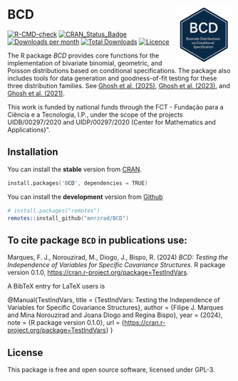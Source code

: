 # BCD <img src="man/figures/logo.png" align="right" width="25%"/>

[![R-CMD-check](https://github.com/mnrzrad/BCD/actions/workflows/R-CMD-check.yaml/badge.svg)](https://github.com/mnrzrad/BCD/actions/workflows/R-CMD-check.yaml)
[![CRAN_Status_Badge](https://www.r-pkg.org/badges/version/BCD)](https://cran.r-project.org/package=BCD)
[![Downloads per
month](https://cranlogs.r-pkg.org/badges/BCD)](https://cran.r-project.org/package=BCD)
[![Total
Downloads](https://cranlogs.r-pkg.org/badges/grand-total/BCD)](https://cran.r-project.org/package=BCD)
[![Licence](https://img.shields.io/badge/licence-GPL--3-blue.svg)](https://www.gnu.org/licenses/gpl-3.0.en.html)

The R package *BCD* provides core functions for the implementation of bivariate binomial, geometric, and Poisson distributions based on conditional specifications. The package also includes tools for data generation and goodness-of-fit testing for these three distribution families. See [Ghosh et al. (2025)](https://www.tandfonline.com/doi/full/10.1080/03610926.2024.2315294), [Ghosh et al. (2023)](https://www.tandfonline.com/doi/full/10.1080/03610918.2021.2004419), and [Ghosh et al. (2021)](https://www.tandfonline.com/doi/full/10.1080/02664763.2020.1793307).

This work is funded by national funds through the FCT - Fundação para a
Ciência e a Tecnologia, I.P., under the scope of the projects
UIDB/00297/2020 and UIDP/00297/2020 (Center for Mathematics and
Applications)".

## Installation

You can install the **stable** version from
[CRAN](https://cran.r-project.org/package=BCD).

``` s
install.packages('BCD', dependencies = TRUE)
```

You can install the **development** version from
[Github](https://github.com/mnrzrad/BCD)

``` s
# install.packages("remotes")
remotes::install_github("mnrzrad/BCD")
```

## To cite package `BCD` in publications use:

Marques, F. J., Norouzirad, M., Diogo, J., Bispo, R. (2024) *BCD:
Testing the Independence of Variables for Specific Covariance Structures*. R package version 0.1.0,
<https://cran.r-project.org/package=TestIndVars>.

A BibTeX entry for LaTeX users is

@Manual{TestIndVars, title = {TestIndVars: Testing the Independence of Variables for Specific Covariance Structures},
author = {Filipe J. Marques and Mina Norouzirad and Joana Diogo and Regina Bispo}, year = {2024}, note = {R package version 0.1.0}, url =
{<https://cran.r-project.org/package=TestIndVars>} }

## License

This package is free and open source software, licensed under GPL-3.
